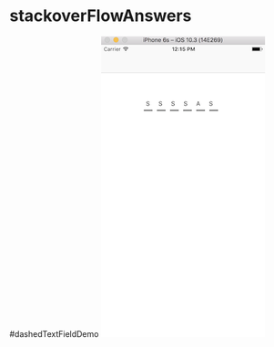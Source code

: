 # stackoverFlowAnswers

#dashedTextFieldDemo
![alt text](https://github.com/harshalrj25/stackoverFlowAnswers/blob/master/dashedTextField.png "DEMO")
